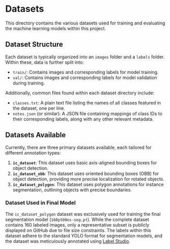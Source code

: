 # Datasets

This directory contains the various datasets used for training and evaluating the machine learning models within this project.

## Dataset Structure

Each dataset is typically organized into an `images` folder and a `labels` folder. Within these, data is further split into:
* `train/`: Contains images and corresponding labels for model training.
* `val/`: Contains images and corresponding labels for model validation during training.

Additionally, common files found within each dataset directory include:
* `classes.txt`: A plain text file listing the names of all classes featured in the dataset, one per line.
* `notes.json` (or similar): A JSON file containing mappings of class IDs to their corresponding labels, along with any other relevant metadata.

## Datasets Available

Currently, there are three primary datasets available, each tailored for different annotation types:

1.  **`ic_dataset`**: This dataset uses basic axis-aligned bounding boxes for object detection.
2.  **`ic_dataset_obb`**: This dataset uses oriented bounding boxes (OBB) for object detection, providing more precise localization for rotated objects.
3.  **`ic_dataset_polygon`**: This dataset uses polygon annotations for instance segmentation, outlining objects with precise boundaries.

### Dataset Used in Final Model

The `ic_dataset_polygon` dataset was exclusively used for training the final segmentation model (`160p500es-seg.pt`). While the complete dataset contains 160 labeled images, only a representative subset is publicly displayed on GitHub due to file size constraints. The labels within this dataset adhere to the standard YOLO format for segmentation models, and the dataset was meticulously annotated using [Label Studio](https://labelstud.io/).